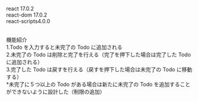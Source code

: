 react 17.0.2<br>
react-dom 17.0.2<br>
react-scripts4.0.0<br> <br>

機能紹介<br>
1.Todo を入力すると未完了の Todo に追加される<br> 2.未完了の Todo は削除と完了を行える（完了を押下した場合は完了した Todo に追加される）<br> 3.完了した Todo は戻すを行える（戻すを押下した場合は未完了の Todo に移動する）<br> \*未完了に５つ以上の Todo がある場合は新たに未完了の Todo を追加することができないように設計した（制限の追加）
